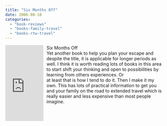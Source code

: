 ```yaml
---
title: "Six Months Off"
date: 2006-08-10
categories: 
  - "book-reviews"
  - "books-family-travel"
  - "books-rtw-travel"
---
```


<iframe scrolling="no" frameborder="0" src="http://rcm.amazon.com/e/cm?t=soultravelers-20&o=1&p=8&l=as1&asins=0805037454&fc1=000000&IS2=1&lt1=_blank&lc1=0000FF&bc1=000000&bg1=FFFFFF&f=ifr" marginwidth="0" marginheight="0" style="width: 120px; height: 240px; margin-right: 10px; float: left; margin-bottom: 20px;"></iframe>

Six Months Off  
Yet another book to help you plan your escape and despite the title, it is applicable for longer periods as well. I think it is worth reading lots of books in this area to start shift your thinking and open to possibilities by learning from others experiences. Or  
at least that is how I tend to do it. Then I make it my own. This has lots of practical information to get you and your family on the road to extended travel which is really easier and less expensive than most people imagine.
